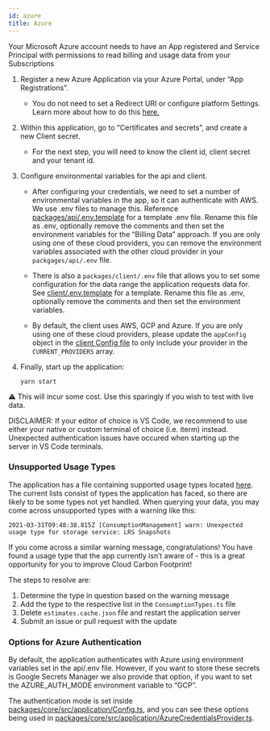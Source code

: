 ```yaml
---
id: azure
title: Azure
---
```


Your Microsoft Azure account needs to have an App registered and Service Principal with permissions to read billing and usage data from your Subscriptions

1.  Register a new Azure Application via your Azure Portal, under “App Registrations”.

    - You do not need to set a Redirect URI or configure platform Settings. Learn more about how to do this [here.](https://docs.microsoft.com/en-us/azure/active-directory/develop/quickstart-register-app)

2.  Within this application, go to “Certificates and secrets”, and create a new Client secret.

    - For the next step, you will need to know the client id, client secret and your tenant id.

3.  Configure environmental variables for the api and client.

    - After configuring your credentials, we need to set a number of environmental variables in the app, so it can authenticate with AWS. We use .env files to manage this. Reference [packages/api/.env.template](https://github.com/cloud-carbon-footprint/cloud-carbon-footprint/blob/trunk/packages/api/.env.template) for a template .env file. Rename this file as .env, optionally remove the comments and then set the environment variables for the “Billing Data” approach. If you are only using one of these cloud providers, you can remove the environment variables associated with the other cloud provider in your `packgages/api/.env` file.

    - There is also a `packages/client/.env` file that allows you to set some configuration for the data range the application requests data for. See [client/.env.template](https://github.com/cloud-carbon-footprint/cloud-carbon-footprint/blob/trunk/packages/client/.env.template) for a template. Rename this file as .env, optionally remove the comments and then set the environment variables.

    - By default, the client uses AWS, GCP and Azure. If you are only using one of these cloud providers, please update the `appConfig` object in the [client Config file](https://github.com/cloud-carbon-footprint/cloud-carbon-footprint/blob/trunk/packages/client/src/Config.ts) to only include your provider in the `CURRENT_PROVIDERS` array.

4.  Finally, start up the application:

        yarn start

⚠️ This will incur some cost. Use this sparingly if you wish to test with live data.

DISCLAIMER: If your editor of choice is VS Code, we recommend to use either your native or custom terminal of choice (i.e. iterm) instead. Unexpected authentication issues have occured when starting up the server in VS Code terminals.

### Unsupported Usage Types

The application has a file containing supported usage types located [here](https://github.com/cloud-carbon-footprint/cloud-carbon-footprint/blob/trunk/packages/core/src/services/azure/ConsumptionTypes.ts). The current lists consist of types the application has faced, so there are likely to be some types not yet handled. When querying your data, you may come across unsupported types with a warning like this:

`2021-03-31T09:48:38.815Z [ConsumptionManagement] warn: Unexpected usage type for storage service: LRS Snapshots`

If you come across a similar warning message, congratulations! You have found a usage type that the app currently isn’t aware of - this is a great opportunity for you to improve Cloud Carbon Footprint!

The steps to resolve are:

1. Determine the type in question based on the warning message
2. Add the type to the respective list in the `ConsumptionTypes.ts` file
3. Delete `estimates.cache.json` file and restart the application server
4. Submit an issue or pull request with the update

### Options for Azure Authentication

By default, the application authenticates with Azure using environment variables set in the api/.env file. However, if you want to store these secrets is Google Secrets Manager we also provide that option, if you want to set the AZURE_AUTH_MODE environment variable to “GCP”.

The authentication mode is set inside [packages/core/src/application/Config.ts](https://github.com/cloud-carbon-footprint/cloud-carbon-footprint/blob/trunk/packages/core/src/application/Config.ts), and you can see these options being used in [packages/core/src/application/AzureCredentialsProvider.ts](https://github.com/cloud-carbon-footprint/cloud-carbon-footprint/blob/trunk/packages/core/src/application/AzureCredentialsProvider.ts).

<!-- © 2021 ThoughtWorks, Inc. -->
